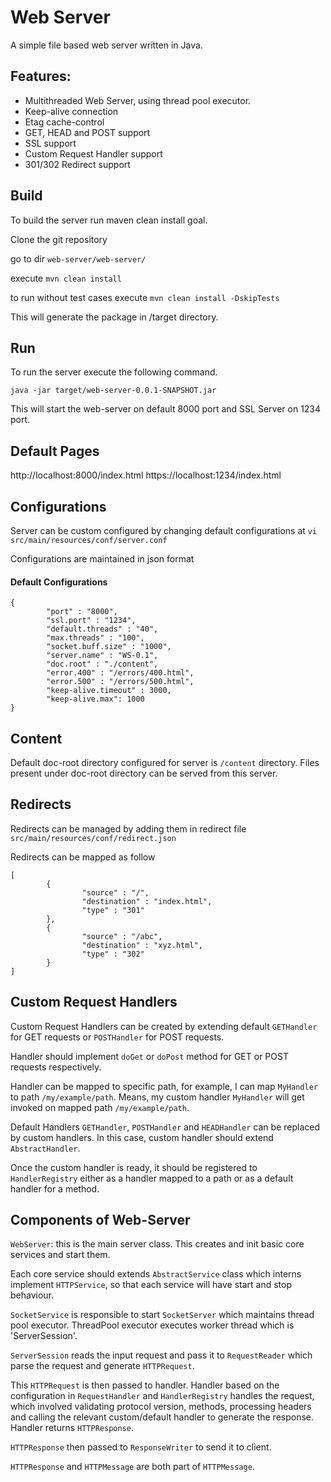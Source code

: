 # Web Server

A simple file based web server written in Java.

## Features:
- Multithreaded Web Server, using thread pool executor.
- Keep-alive connection
- Etag cache-control
- GET, HEAD and POST support
- SSL support
- Custom Request Handler support
- 301/302 Redirect support

## Build
To build the server run maven clean install goal.

Clone the git repository

go to dir `web-server/web-server/`

execute `mvn clean install`

to run without test cases execute `mvn clean install -DskipTests`

This will generate the package in /target directory.

## Run
To run the server execute the following command.

`java -jar target/web-server-0.0.1-SNAPSHOT.jar`

This will start the web-server on default 8000 port and SSL Server on 1234 port.

## Default Pages
http://localhost:8000/index.html
https://localhost:1234/index.html

## Configurations
Server can be custom configured by changing default configurations at `vi src/main/resources/conf/server.conf`

Configurations are maintained in json format
#### Default Configurations
```
{
        "port" : "8000",
        "ssl.port" : "1234",
        "default.threads" : "40",
        "max.threads" : "100",
        "socket.buff.size" : "1000",
        "server.name" : "WS-0.1",
        "doc.root" : "./content",
        "error.400" : "/errors/400.html",
        "error.500" : "/errors/500.html",
        "keep-alive.timeout" : 3000,
        "keep-alive.max": 1000
}
```

## Content
Default doc-root directory configured for server is `/content` directory. Files present under doc-root directory can be served from this server.

## Redirects
Redirects can be managed by adding them in redirect file `src/main/resources/conf/redirect.json`

Redirects can be mapped as follow
```
[
        {
                "source" : "/",
                "destination" : "index.html",
                "type" : "301"
        },
        {
                "source" : "/abc",
                "destination" : "xyz.html",
                "type" : "302"
        }
]
```
## Custom Request Handlers
Custom Request Handlers can be created by extending default `GETHandler` for GET requests or `POSTHandler` for POST requests.

Handler should implement `doGet` or `doPost` method for GET or POST requests respectively.

Handler can be mapped to specific path, for example, I can map `MyHandler` to path `/my/example/path`. Means, my custom handler `MyHandler` will get invoked on mapped path `/my/example/path`.

Default Handlers `GETHandler`, `POSTHandler` and `HEADHandler` can be replaced by custom handlers. In this case, custom handler should extend `AbstractHandler`.

Once the custom handler is ready, it should be registered to `HandlerRegistry` either as a handler mapped to a path or as a default handler for a method.


## Components of Web-Server

`WebServer`: this is the main server class. This creates and init basic core services and start them.

Each core service should extends `AbstractService` class which interns implement `HTTPService`, so that each service will have start and stop behaviour.

`SocketService` is responsible to start `SocketServer` which maintains thread pool executor. ThreadPool executor executes worker thread which is 'ServerSession'.

`ServerSession` reads the input request and pass it to `RequestReader` which parse the request and generate `HTTPRequest`.

This `HTTPRequest` is then passed to handler. Handler based on the configuration in `RequestHandler` and `HandlerRegistry` handles the request, which involved validating protocol version, methods, processing headers and calling the relevant custom/default handler to generate the response. Handler returns `HTTPResponse`.

`HTTPResponse` then passed to `ResponseWriter` to send it to client.

`HTTPResponse` and `HTTPMessage` are both part of `HTTPMessage`.
